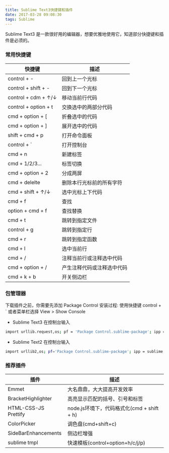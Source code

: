 ```yaml
---
title: Sublime Text3快捷键和插件
date: 2017-03-28 09:08:30
tags: Sublime
---
```

Sublime Text3 是一款很好用的编辑器，想要优雅地使用它，知道部分快捷键和插件是必须的。

### 常用快捷键
快捷键 | 描述
--- | -----
control + - | 回到上一个光标
control + shift + - | 回到下一个光标
control + cdm + ↑/↓ | 移动当前行代码
control + option + t | 交换选中的两部分代码
cmd + option + [ | 折叠选中的代码
cmd + option + ] | 展开选中的代码
shift + cmd + p |	打开命令面板
control + `	| 打开控制台
cmd + n	| 新建标签
cmd + 1/2/3...	| 标签切换
cmd + option + 2 | 分成两屏
cmd + delelte | 删除本行光标前的所有字符
cmd + shift + ↑/↓ | 选中光标上下代码
cmd + f	| 查找
option + cmd + f |	查找替换
cmd + t | 跳转到指定文件
control + g	| 跳转到指定行
cmd + r	| 跳转到指定函数
cmd + l | 选中当前行
cmd + / | 注释当前行或注释选中代码
cmd + option + / | 产生注释代码或注释选中代码
cmd + k + b | 开关侧边栏

<!-- more -->
###  包管理器
下载插件之前，你需要先添加 Package Control 
安装过程: 使用快捷键 control + ` 或者菜单栏选择 View > Show Console
* Sublime Text3 在控制台输入
```bash
import urllib.request,os; pf = 'Package Control.sublime-package'; ipp = sublime.installed_packages_path(); urllib.request.install_opener( urllib.request.build_opener( urllib.request.ProxyHandler()) ); open(os.path.join(ipp, pf), 'wb').write(urllib.request.urlopen( 'http://sublime.wbond.net/' + pf.replace(' ','%20')).read())
```
* Sublime Text2 在控制台输入
```bash
import urllib2,os; pf='Package Control.sublime-package'; ipp = sublime.installed_packages_path(); os.makedirs( ipp ) if not os.path.exists(ipp) else None; urllib2.install_opener( urllib2.build_opener( urllib2.ProxyHandler( ))); open( os.path.join( ipp, pf), 'wb' ).write( urllib2.urlopen( 'http://sublime.wbond.net/' +pf.replace( ' ','%20' )).read()); print( 'Please restart Sublime Text to finish installation')
```

### 推荐插件
插件 | 描述
---- | ------
Emmet | 大名鼎鼎，大大提高开发效率
BracketHighlighter | 高亮显示匹配的括号、引号和标签
HTML-CSS-JS Prettify | node.js环境下，代码格式化(cmd + shift + h)
ColorPicker | 调色盘(cmd+shift+c)
SideBarEnhancements | 侧边栏增强
sublime tmpl | 快速模板(control+option+h/c/j/p)